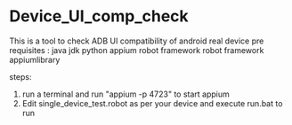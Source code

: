 # Device_UI_comp_check
This is a tool to check ADB UI compatibility of android real device
pre requisites :
java jdk
python 
appium
robot framework 
robot framework appiumlibrary

steps:
1. run a terminal and run "appium -p 4723" to start appium 
2. Edit single_device_test.robot as per your device and execute run.bat to run
